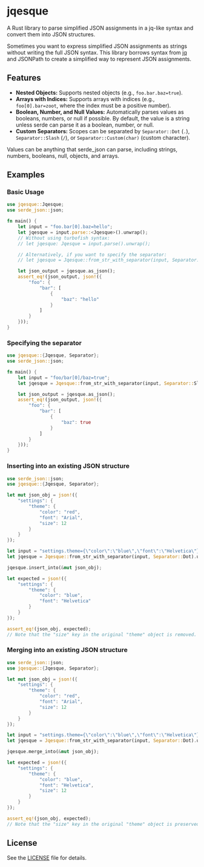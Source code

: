 # jqesque

A Rust library to parse simplified JSON assignments in a jq-like syntax and convert them into JSON structures.

Sometimes you want to express simplified JSON assignments as strings without writing the full JSON syntax. This library borrows syntax from [jq](https://jqlang.github.io/jq/) and JSONPath to create a simplified way to represent JSON assignments.

## Features

- **Nested Objects:** Supports nested objects (e.g., `foo.bar.baz=true`).
- **Arrays with Indices:** Supports arrays with indices (e.g., `foo[0].bar=zoot`, where the index must be a positive number).
- **Boolean, Number, and Null Values:** Automatically parses values as booleans, numbers, or null if possible. By default, the value is a string unless serde can parse it as a boolean, number, or null.
- **Custom Separators:** Scopes can be separated by `Separator::Dot` (`.`), `Separator::Slash` (`/`), or `Separator::Custom(char)` (custom character).

Values can be anything that serde_json can parse, including strings, numbers, booleans, null, objects, and arrays.

## Examples

### Basic Usage

```rust
use jqesque::Jqesque;
use serde_json::json;

fn main() {
    let input = "foo.bar[0].baz=hello";
    let jqesque = input.parse::<Jqesque>().unwrap();
    // Without using turbofish syntax:
    // let jqesque: Jqesque = input.parse().unwrap();

    // Alternatively, if you want to specify the separator:
    // let jqesque = Jqesque::from_str_with_separator(input, Separator::Dot).unwrap();

    let json_output = jqesque.as_json();
    assert_eq!(json_output, json!({
        "foo": {
            "bar": [
                {
                    "baz": "hello"
                }
            ]
        }
    }));
}
```

### Specifying the separator

```rust
use jqesque::{Jqesque, Separator};
use serde_json::json;

fn main() {
    let input = "foo/bar[0]/baz=true";
    let jqesque = Jqesque::from_str_with_separator(input, Separator::Slash).unwrap();

    let json_output = jqesque.as_json();
    assert_eq!(json_output, json!({
        "foo": {
            "bar": [
                {
                    "baz": true
                }
            ]
        }
    }));
}
```

### Inserting into an existing JSON structure

```rust
use serde_json::json;
use jqesque::{Jqesque, Separator};

let mut json_obj = json!({
    "settings": {
        "theme": {
            "color": "red",
            "font": "Arial",
            "size": 12
        }
    }
});

let input = "settings.theme={\"color\":\"blue\",\"font\":\"Helvetica\"}";
let jqesque = Jqesque::from_str_with_separator(input, Separator::Dot).unwrap();

jqesque.insert_into(&mut json_obj);

let expected = json!({
    "settings": {
        "theme": {
            "color": "blue",
            "font": "Helvetica"
        }
    }
});

assert_eq!(json_obj, expected);
// Note that the "size" key in the original "theme" object is removed.
```

### Merging into an existing JSON structure

```rust
use serde_json::json;
use jqesque::{Jqesque, Separator};

let mut json_obj = json!({
    "settings": {
        "theme": {
            "color": "red",
            "font": "Arial",
            "size": 12
        }
    }
});

let input = "settings.theme={\"color\":\"blue\",\"font\":\"Helvetica\"}";
let jqesque = Jqesque::from_str_with_separator(input, Separator::Dot).unwrap();

jqesque.merge_into(&mut json_obj);

let expected = json!({
    "settings": {
        "theme": {
            "color": "blue",
            "font": "Helvetica",
            "size": 12
        }
    }
});

assert_eq!(json_obj, expected);
// Note that the "size" key in the original "theme" object is preserved.
```

## License

See the [LICENSE](LICENSE) file for details.
